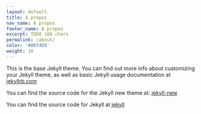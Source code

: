 ```yaml
---
layout: default
title: À propos
nav_name: À propos
footer_name: À propos
excerpt: TODO 160 chars
permalink: /about/
color: '#0074D9'
weight: 10
---
```


This is the base Jekyll theme. You can find out more info about customizing your Jekyll theme, as well as basic Jekyll usage documentation at [jekyllrb.com](http://jekyllrb.com/)

You can find the source code for the Jekyll new theme at:
[jekyll-new](https://github.com/jglovier/jekyll-new)

You can find the source code for Jekyll at
[jekyll](https://github.com/jekyll/jekyll)
